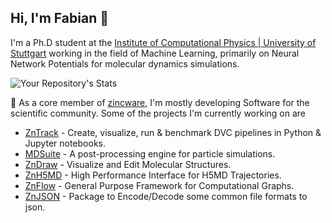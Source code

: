 Hi, I'm Fabian 👋
-
I'm a Ph.D student at the [Institute of Computational Physics | University of Stuttgart](https://www.icp.uni-stuttgart.de/) working in the field of Machine Learning, primarily on Neural Network Potentials for molecular dynamics simulations.

![Your Repository's Stats](https://github-readme-stats.vercel.app/api?username=PythonFZ&show_icons=true&theme=tokyonight)

🔭 As a core member of [zincware](https://github.com/zincware), I'm mostly developing Software for the scientific community.
Some of the projects I'm currently working on are
- [ZnTrack](https://github.com/zincware/ZnTrack) - Create, visualize, run & benchmark DVC pipelines in Python & Jupyter notebooks.
- [MDSuite](https://github.com/zincware/MDSuite) - A post-processing engine for particle simulations.
- [ZnDraw](https://github.com/zincware/ZnDraw) - Visualize and Edit Molecular Structures.
- [ZnH5MD](https://github.com/zincware/ZnH5MD) - High Performance Interface for H5MD Trajectories.
- [ZnFlow](https://github.com/zincware/ZnFlow) - General Purpose Framework for Computational Graphs.
- [ZnJSON](https://github.com/zincware/ZnJSON) - Package to Encode/Decode some common file formats to json.


<!-- ### Hi there 👋 -->

<!--
**PythonFZ/PythonFZ** is a ✨ _special_ ✨ repository because its `README.md` (this file) appears on your GitHub profile.

Here are some ideas to get you started:

- 🔭 I’m currently working on ...
- 🌱 I’m currently learning ...
- 👯 I’m looking to collaborate on ...
- 🤔 I’m looking for help with ...
- 💬 Ask me about ...
- 📫 How to reach me: ...
- 😄 Pronouns: ...
- ⚡ Fun fact: ...
-->
